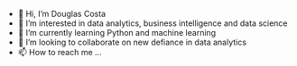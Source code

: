 - 👋 Hi, I’m Douglas Costa
- 👀 I’m interested in data analytics, business intelligence and data science
- 🌱 I’m currently learning Python and machine learning
- 💞️ I’m looking to collaborate on new defiance in data analytics
- 📫 How to reach me ...

<!---
DouugC/DouugC is a ✨ special ✨ repository because its `README.md` (this file) appears on your GitHub profile.
You can click the Preview link to take a look at your changes.
--->

